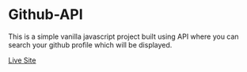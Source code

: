 # Github-API
This is a simple vanilla javascript project built using API where you can search your github profile which will be displayed.

[Live Site](https://misbahmuib.github.io/github-api/index.html)

